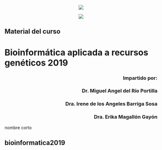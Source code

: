 <p align="center"><img src="http://www.uam.mx/encabezado_75.png"></p>
<p align="center"><img src="http://www.izt.uam.mx/wp-content/uploads/2017/11/LogoWEB-1.png"></p>
  
## Material del curso
# Bioinformática aplicada a recursos genéticos 2019

### <p align="right"> Impartido por:</p>
###  <p align="right"> Dr. Miguel Angel del Río Portilla 
###  <p align="right"> Dra. Irene de los Angeles Barriga Sosa 
###  <p align="right"> Dra. Erika Magallón Gayón</p>

nombre corto
## bioinformatica2019

